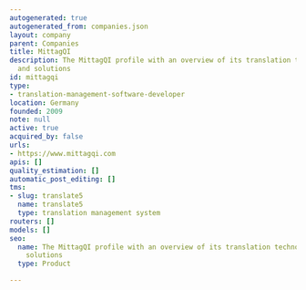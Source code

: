 ```yaml
---
autogenerated: true
autogenerated_from: companies.json
layout: company
parent: Companies
title: MittagQI
description: The MittagQI profile with an overview of its translation technologies
  and solutions
id: mittagqi
type:
- translation-management-software-developer
location: Germany
founded: 2009
note: null
active: true
acquired_by: false
urls:
- https://www.mittagqi.com
apis: []
quality_estimation: []
automatic_post_editing: []
tms:
- slug: translate5
  name: translate5
  type: translation management system
routers: []
models: []
seo:
  name: The MittagQI profile with an overview of its translation technologies and
    solutions
  type: Product

---
```


